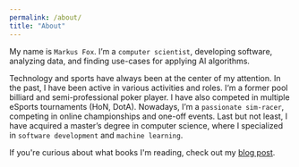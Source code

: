 ```yaml
---
permalink: /about/
title: "About"
---
```


<!-- My name is `Markus Fox`, and I'm a `researcher/engineer` at the *University of Klagenfurt* working in `computer vision` and `machine learning`. I enjoy programming and learning new technologies. In general, I'm a very down-to-earth and calm person. In my spare time, I like going for long walks, listening to podcasts, watching sports, and I'm also a passionate sim-racer, competing in online championships and one-off events. 

I've recently finished my `Dipl.-Ing. (MSc)` in `computer science` at the *University of Klagenfurt*. Now, I want to apply my problem-solving and technical skills to the benefit of people and organizations. I'm looking for an employer/team that tries to solve exciting and challenging problems, while respecting the work-life balance of their employees. -->

My name is `Markus Fox`. I’m a `computer scientist`, developing software, analyzing data, and finding use-cases for applying AI algorithms.

Technology and sports have always been at the center of my attention. In the past, I have been active in various activities and roles. I‘m a former pool billiard and semi-professional poker player. I have also competed in multiple eSports tournaments (HoN, DotA). Nowadays, I’m a `passionate sim-racer`, competing in online championships and one-off events. Last but not least, I have acquired a master’s degree in computer science, where I specialized in `software development` and `machine learning`.

If you're curious about what books I'm reading, check out my [blog post](https://markusfox.github.io/blog/read-books/).

<!-- I have always enjoyed activities that require complete control of consciousness and an immense amount of grit to master. For this reason, I have explored some unlikely paths.

In my youth I competed in various pool billard championships, winning three medals (2x silver, 1x bronze) in the Carinthian youth state championships and qualifying for the Austrian national championships (age class <= 17 years). During this time, I learned what it means to participate in a competitive environment while still enjoying the process. When I was 18 years old, I quickly turned a second hobby into my part-time job, playing poker for several years as a semi-professional player (earning an average of ~11€/hour in the last years of playing).

As I knew I wouldn't be playing poker forever, I completed my Master's degree in computer science at the University of Klagenfurt, specializing in machine learning and data engineering. Computers are the tools I have always used to get things done. I remember creating my first website at the age of 12 (the code was terrible 😅). As I consider myself an intellectual person, I am drawn to research in artificial intelligence.

Although it might sound like I am all over the place, I am actually a very down to earth and relaxed person. I like going for long walks, planning ahead, and watching some television. -->